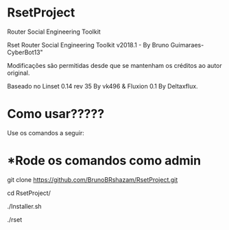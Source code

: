 # RsetProject

Router Social Engineering Toolkit

Rset Router Social Engineering Toolkit v2018.1 - By Bruno Guimaraes-CyberBot13"

Modificações são permitidas desde que se mantenham os créditos ao autor original.

Baseado no Linset 0.14 rev 35 By vk496 & Fluxion 0.1 By Deltaxflux.

# Como usar?????

Use os comandos a seguir:

# *Rode os comandos como admin

git clone https://github.com/BrunoBRshazam/RsetProject.git

cd RsetProject/

./Installer.sh

./rset
